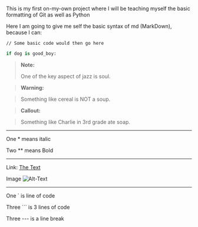 This is my first on-my-own project where I will be teaching myself the basic 
formatting of Git as well as Python

Here I am going to give me self the basic syntax of md (MarkDown), because I can:

``` This is where a comment would go
// Some basic code would then go here
```

```python
if dog is good_boy:
```

>**Note:** 
>
>One of the key aspect of jazz is soul.


> **Warning:**

> Something like cereal is NOT a soup.


> **Callout:**

> Something like Charlie in 3rd grade ate soap.


---
One * means italic

Two ** means Bold

---
Link: [The Text](http://google.com)

Image ![Alt-Text](jpg)

---
One ` is line of code

Three ``` is 3 lines of code

Three --- is a line break

